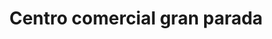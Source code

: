 ---
title: "Centro comercial gran parada"
url: /puerto-la-cruz/centro-comercial-gran-parada/
shop: Einkaufszentrum
---